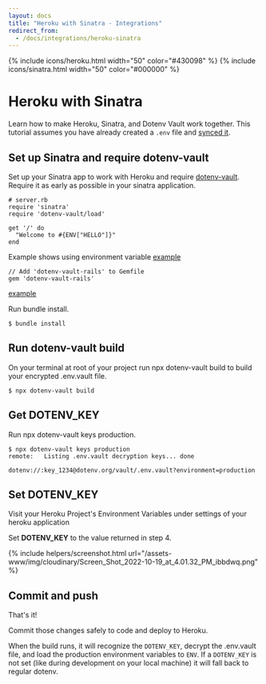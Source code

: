 ```yaml
---
layout: docs
title: "Heroku with Sinatra - Integrations"
redirect_from:
  - /docs/integrations/heroku-sinatra
---
```


{% include icons/heroku.html width="50" color="#430098" %}
{% include icons/sinatra.html width="50" color="#000000" %}

# Heroku with Sinatra

Learn how to make Heroku, Sinatra, and Dotenv Vault work together. This tutorial assumes you have already created a `.env` file and [synced it](/docs/tutorials/sync).

## Set up Sinatra and require dotenv-vault

Set up your Sinatra app to work with Heroku and require [dotenv-vault](https://github.com/dotenv-org/dotenv-vault-ruby). Require it as early as possible in your sinatra application. 

```
# server.rb
require 'sinatra'
require 'dotenv-vault/load'

get '/' do
  "Welcome to #{ENV["HELLO"]}"
end
```
Example shows using environment variable [example](https://github.com/dotenv-org/dotenv_sinatra/blob/master/server.rb)

```
// Add 'dotenv-vault-rails' to Gemfile
gem 'dotenv-vault-rails'
```

[example](https://github.com/dotenv-org/dotenv_sinatra/blob/master/Gemfile)

Run bundle install.

```
$ bundle install
```

## Run dotenv-vault build

On your terminal at root of your project run npx dotenv-vault build to build your encrypted .env.vault file.

```
$ npx dotenv-vault build
```

## Get DOTENV_KEY

Run npx dotenv-vault keys production.

```
$ npx dotenv-vault keys production
remote:   Listing .env.vault decryption keys... done

dotenv://:key_1234@dotenv.org/vault/.env.vault?environment=production
```

## Set DOTENV_KEY

Visit your Heroku Project's Environment Variables under settings of your heroku application

Set **DOTENV_KEY** to the value returned in step 4.

{% include helpers/screenshot.html url="/assets-www/img/cloudinary/Screen_Shot_2022-10-19_at_4.01.32_PM_ibbdwq.png" %}

## Commit and push

That's it! 

Commit those changes safely to code and deploy to Heroku.

When the build runs, it will recognize the `DOTENV_KEY`, decrypt the .env.vault file, and load the production environment variables to `ENV`. If a `DOTENV_KEY` is not set (like during development on your local machine) it will fall back to regular dotenv.
